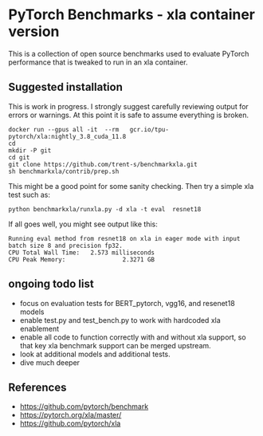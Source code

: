 # PyTorch Benchmarks - xla container version
This is a collection of open source benchmarks used to evaluate PyTorch performance that is tweaked to run in an xla container.


## Suggested installation


This is work in progress. I strongly suggest carefully reviewing output for errors or warnings.
At this point it is safe to assume everything is broken.

```
docker run --gpus all -it  --rm   gcr.io/tpu-pytorch/xla:nightly_3.8_cuda_11.8
cd
mkdir -P git
cd git
git clone https://github.com/trent-s/benchmarkxla.git
sh benchmarkxla/contrib/prep.sh
```

This might be a good point for some sanity checking.
Then try a simple xla  test such as:

```
python benchmarkxla/runxla.py -d xla -t eval  resnet18
```

If all goes well, you might see output like this:

```
Running eval method from resnet18 on xla in eager mode with input batch size 8 and precision fp32.
CPU Total Wall Time:   2.573 milliseconds
CPU Peak Memory:                2.3271 GB
```



## ongoing todo list
- focus on evaluation tests for BERT_pytorch, vgg16, and resenet18 models
- enable test.py and test_bench.py to work with hardcoded xla enablement
- enable all code to function correctly with and without xla support, so that key xla benchmark support can be merged upstream.
- look at additional models and additional tests.
- dive much deeper

## References
- https://github.com/pytorch/benchmark
- https://pytorch.org/xla/master/
- https://github.com/pytorch/xla



